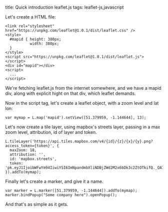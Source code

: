 title: Quick introduction leaflet.js
tags: leaflet-js,javascript

Let's create a HTML file:

    <link rel="stylesheet" href="https://unpkg.com/leaflet@1.0.1/dist/leaflet.css" />
    <style>
      #mapid { height: 380px;
               width: 380px;
      }
    </style>
    <script src="https://unpkg.com/leaflet@1.0.1/dist/leaflet.js"></script>
    <div id="mapid"></div>
    <script>
      ...
    </script>

We're  fetching leaflet.js from the internet somewhere, and we have a mapid div, along with explicit hight on that div, which leaflet demands.

Now in the script tag, let's create a leaflet object, with a zoom level and lat lon:

    var mymap = L.map('mapid').setView([51.379959, -1.144644], 13);

Let's now create a tile layer, using mapbox's streets layer, passing in a max zoom level, attribution, id of layer and token.

    L.tileLayer('https://api.tiles.mapbox.com/v4/{id}/{z}/{x}/{y}.png?access_token={token}', {
      maxZoom: 18,
      attribution: '',
      id: 'mapbox.streets',
      token: 'pk.eyJ1IjoibWFwYm94IiwiYSI6ImNpandmbXliNDBjZWd2M2x6bDk3c2ZtOTkifQ._QA7i5Mpkd_m30IGElHziw'
    }).addTo(mymap);

Finally let's create a marker, and give it a name.

    var marker = L.marker([51.379959, -1.144644]).addTo(mymap);
    marker.bindPopup("Some company here").openPopup();

And that's as simple as it gets.
